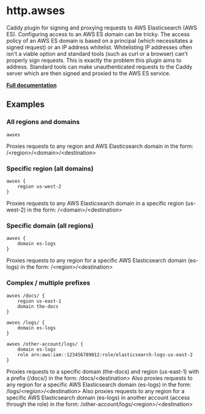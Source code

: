 # http.awses

Caddy plugin for signing and proxying requests to AWS Elasticsearch (AWS ES). Configuring access to an AWS ES domain can
be tricky. The access policy of an AWS ES domain is based on a principal (which necessitates a signed request) or an IP
address whitelist. Whitelisting IP addresses often isn&#39;t a viable option and standard tools (such as curl or a
browser) can&#39;t properly sign requests. This is exactly the problem this plugin aims to address. Standard tools can
make unauthenticated requests to the Caddy server which are then signed and proxied to the AWS ES service.

**[Full documentation](https://github.com/miquella/caddy-awses/blob/master/README.md)**

## Examples

### All regions and domains

``` caddyfile
awses
```

Proxies requests to any region and AWS Elasticsearch domain in the form:
/&lt;region&gt;/&lt;domain&gt;/&lt;destination&gt;

### Specific region (all domains)

``` caddyfile
awses {
    region us-west-2
}
```

Proxies requests to any AWS Elasticsearch domain in a specific region (us-west-2) in the form:
/&lt;domain&gt;/&lt;destination&gt;

### Specific domain (all regions)

``` caddyfile
awses {
    domain es-logs
}
```

Proxies requests to any region for a specific AWS Elasticsearch domain (es-logs) in the form:
/&lt;region&gt;/&lt;destination&gt;

### Complex / multiple prefixes

``` caddyfile
awses /docs/ {
    region us-east-1
    domain the-docs
}

awses /logs/ {
    domain es-logs
}

awses /other-account/logs/ {
    domain es-logs
    role arn:aws:iam::123456789012:role/elasticsearch-logs-us-east-2
}
```

Proxies requests to a specific domain (the-docs) and region (us-east-1) with a prefix (/docs/) in the form:
/docs/&lt;destination&gt; Also proxies requests to any region for a specific AWS Elasticsearch domain (es-logs) in the
form: /logs/&lt;region&gt;/&lt;destination&gt; Also proxies requests to any region for a specific AWS Elasticsearch
domain (es-logs) in another account (access through the role) in the form:
/other-account/logs/&lt;region&gt;/&lt;destination&gt;
